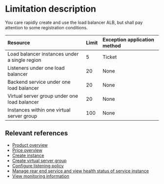 # Limitation description

You care rapidly create and use the load balancer ALB, but shall pay attention to some registration conditions.


| Resource	| Limit	| Exception application method|
| :- | :- | :- |
|Load balancer instances under a single region	|5	|Ticket|
|Listeners under one load balancer	|20	|None|
|Backend service under one load balancer	|20	|None|
|Virtual server group under one load balancer	|20|	None|
|Instances within one virtual server group	|100|	None|


## Relevant references

- [Product overview](../Introduction/Overview.md)
- [Price overview](../Pricing/Price-Overview.md)
- [Create instance](../Getting-Started/Create-Instance.md)
- [Create virtual server group](../Operation-Guide/TargetGroup-Management.md)
- [Configure listening policy](../Operation-Guide/Listener-Management.md)
- [Manage rear end service and view health status of service instance](../Operation-Guide/Backend-Management.md)
- [View monitoring information](../Operation-Guide/Monitoring.md)
